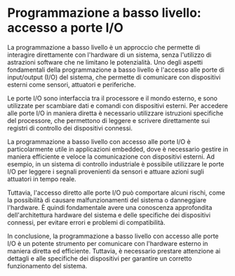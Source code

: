 # Programmazione a basso livello: accesso a porte I/O

La programmazione a basso livello è un approccio che permette di interagire direttamente con l'hardware di un sistema, senza l'utilizzo di astrazioni software che ne limitano le potenzialità. Uno degli aspetti fondamentali della programmazione a basso livello è l'accesso alle porte di input/output (I/O) del sistema, che permette di comunicare con dispositivi esterni come sensori, attuatori e periferiche.

Le porte I/O sono interfaccia tra il processore e il mondo esterno, e sono utilizzate per scambiare dati e comandi con dispositivi esterni. Per accedere alle porte I/O in maniera diretta è necessario utilizzare istruzioni specifiche del processore, che permettono di leggere e scrivere direttamente sui registri di controllo dei dispositivi connessi.

La programmazione a basso livello con accesso alle porte I/O è particolarmente utile in applicazioni embedded, dove è necessario gestire in maniera efficiente e veloce la comunicazione con dispositivi esterni. Ad esempio, in un sistema di controllo industriale è possibile utilizzare le porte I/O per leggere i segnali provenienti da sensori e attuare azioni sugli attuatori in tempo reale.

Tuttavia, l'accesso diretto alle porte I/O può comportare alcuni rischi, come la possibilità di causare malfunzionamenti del sistema o danneggiare l'hardware. È quindi fondamentale avere una conoscenza approfondita dell'architettura hardware del sistema e delle specifiche dei dispositivi connessi, per evitare errori e problemi di compatibilità.

In conclusione, la programmazione a basso livello con accesso alle porte I/O è un potente strumento per comunicare con l'hardware esterno in maniera diretta ed efficiente. Tuttavia, è necessario prestare attenzione ai dettagli e alle specifiche dei dispositivi per garantire un corretto funzionamento del sistema.